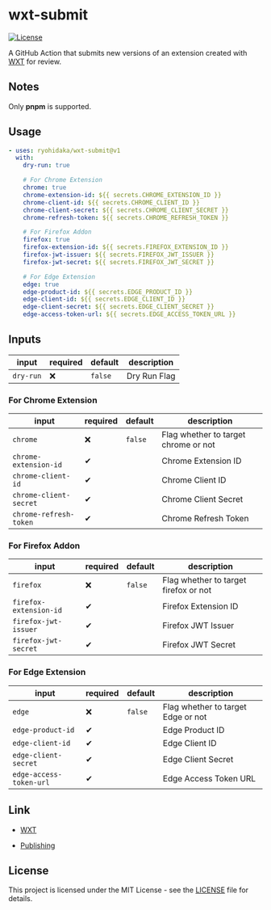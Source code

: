 # wxt-submit

[![License](https://img.shields.io/badge/license-MIT-blue.svg)](https://opensource.org/licenses/MIT)

A GitHub Action that submits new versions of an extension created with [WXT](https://wxt.dev/) for review.

## Notes

Only **pnpm** is supported.

## Usage

```yml
- uses: ryohidaka/wxt-submit@v1
  with:
    dry-run: true

    # For Chrome Extension
    chrome: true
    chrome-extension-id: ${{ secrets.CHROME_EXTENSION_ID }}
    chrome-client-id: ${{ secrets.CHROME_CLIENT_ID }}
    chrome-client-secret: ${{ secrets.CHROME_CLIENT_SECRET }}
    chrome-refresh-token: ${{ secrets.CHROME_REFRESH_TOKEN }}

    # For Firefox Addon
    firefox: true
    firefox-extension-id: ${{ secrets.FIREFOX_EXTENSION_ID }}
    firefox-jwt-issuer: ${{ secrets.FIREFOX_JWT_ISSUER }}
    firefox-jwt-secret: ${{ secrets.FIREFOX_JWT_SECRET }}

    # For Edge Extension
    edge: true
    edge-product-id: ${{ secrets.EDGE_PRODUCT_ID }}
    edge-client-id: ${{ secrets.EDGE_CLIENT_ID }}
    edge-client-secret: ${{ secrets.EDGE_CLIENT_SECRET }}
    edge-access-token-url: ${{ secrets.EDGE_ACCESS_TOKEN_URL }}
```

## Inputs

| input     | required | default | description  |
| --------- | -------- | ------- | ------------ |
| `dry-run` | ❌       | `false` | Dry Run Flag |

### For Chrome Extension

| input                  | required | default | description                          |
| ---------------------- | -------- | ------- | ------------------------------------ |
| `chrome`               | ❌       | `false` | Flag whether to target chrome or not |
| `chrome-extension-id`  | ✔        |         | Chrome Extension ID                  |
| `chrome-client-id`     | ✔        |         | Chrome Client ID                     |
| `chrome-client-secret` | ✔        |         | Chrome Client Secret                 |
| `chrome-refresh-token` | ✔        |         | Chrome Refresh Token                 |

### For Firefox Addon

| input                  | required | default | description                           |
| ---------------------- | -------- | ------- | ------------------------------------- |
| `firefox`              | ❌       | `false` | Flag whether to target firefox or not |
| `firefox-extension-id` | ✔        |         | Firefox Extension ID                  |
| `firefox-jwt-issuer`   | ✔        |         | Firefox JWT Issuer                    |
| `firefox-jwt-secret`   | ✔        |         | Firefox JWT Secret                    |

### For Edge Extension

| input                   | required | default | description                        |
| ----------------------- | -------- | ------- | ---------------------------------- |
| `edge`                  | ❌       | `false` | Flag whether to target Edge or not |
| `edge-product-id`       | ✔       |         | Edge Product ID                    |
| `edge-client-id`        | ✔       |         | Edge Client ID                     |
| `edge-client-secret`    | ✔       |         | Edge Client Secret                 |
| `edge-access-token-url` | ✔       |         | Edge Access Token URL              |

## Link

- [WXT](https://wxt.dev/)

- [Publishing](https://wxt.dev/guide/publishing.html#publishing)

## License

This project is licensed under the MIT License - see the [LICENSE](LICENSE) file for details.
